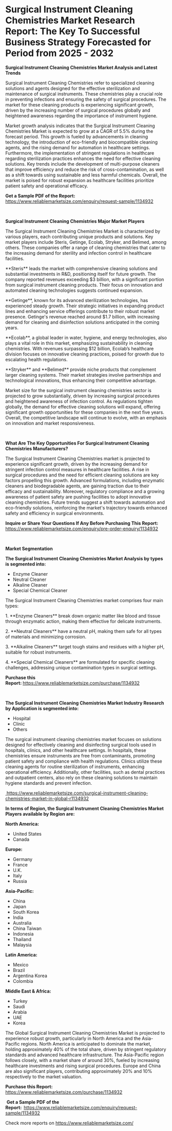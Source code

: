 <p><h1>Surgical Instrument Cleaning Chemistries Market Research Report: The Key To Successful Business Strategy Forecasted for Period from 2025 - 2032</h1></p><p><strong>Surgical Instrument Cleaning Chemistries Market Analysis and Latest Trends</strong></p>
<p><p>Surgical Instrument Cleaning Chemistries refer to specialized cleaning solutions and agents designed for the effective sterilization and maintenance of surgical instruments. These chemistries play a crucial role in preventing infections and ensuring the safety of surgical procedures. The market for these cleaning products is experiencing significant growth, driven by the increasing number of surgical procedures globally and heightened awareness regarding the importance of instrument hygiene.</p><p>Market growth analysis indicates that the Surgical Instrument Cleaning Chemistries Market is expected to grow at a CAGR of 5.5% during the forecast period. This growth is fueled by advancements in cleaning technology, the introduction of eco-friendly and biocompatible cleaning agents, and the rising demand for automation in healthcare settings. Furthermore, the implementation of stringent regulations in healthcare regarding sterilization practices enhances the need for effective cleaning solutions. Key trends include the development of multi-purpose cleaners that improve efficiency and reduce the risk of cross-contamination, as well as a shift towards using sustainable and less harmful chemicals. Overall, the market is poised for robust expansion as healthcare facilities prioritize patient safety and operational efficacy.</p></p>
<p><strong>Get a Sample PDF of the Report:&nbsp;</strong> <a href="https://www.reliablemarketsize.com/enquiry/request-sample/1134932?utm_campaign=1911&utm_medium=2&utm_source=Github&utm_content=ia&utm_term=07022025&utm_id=surgical-instrument-cleaning-chemistries">https://www.reliablemarketsize.com/enquiry/request-sample/1134932</a></p>
<p>&nbsp;</p>
<p><strong>Surgical Instrument Cleaning Chemistries Major Market Players</strong></p>
<p><p>The Surgical Instrument Cleaning Chemistries Market is characterized by various players, each contributing unique products and solutions. Key market players include Steris, Getinge, Ecolab, Stryker, and Belimed, among others. These companies offer a range of cleaning chemistries that cater to the increasing demand for sterility and infection control in healthcare facilities.</p><p>**Steris** leads the market with comprehensive cleaning solutions and substantial investments in R&D, positioning itself for future growth. The company reported revenues exceeding $3 billion, with a significant portion from surgical instrument cleaning products. Their focus on innovation and automated cleaning technologies suggests continued expansion.</p><p>**Getinge**, known for its advanced sterilization technologies, has experienced steady growth. Their strategic initiatives in expanding product lines and enhancing service offerings contribute to their robust market presence. Getinge's revenue reached around $1.7 billion, with increasing demand for cleaning and disinfection solutions anticipated in the coming years.</p><p>**Ecolab**, a global leader in water, hygiene, and energy technologies, also plays a vital role in this market, emphasizing sustainability in cleaning chemistries. With revenues surpassing $12 billion, Ecolab’s healthcare division focuses on innovative cleaning practices, poised for growth due to escalating health regulations.</p><p>**Stryker** and **Belimed** provide niche products that complement larger cleaning systems. Their market strategies involve partnerships and technological innovations, thus enhancing their competitive advantage.</p><p>Market size for the surgical instrument cleaning chemistries sector is projected to grow substantially, driven by increasing surgical procedures and heightened awareness of infection control. As regulations tighten globally, the demand for effective cleaning solutions will expand, offering significant growth opportunities for these companies in the next five years. Overall, the competitive landscape will continue to evolve, with an emphasis on innovation and market responsiveness.</p></p>
<p>&nbsp;</p>
<p><strong>What Are The Key Opportunities For Surgical Instrument Cleaning Chemistries Manufacturers?</strong></p>
<p><p>The Surgical Instrument Cleaning Chemistries market is projected to experience significant growth, driven by the increasing demand for stringent infection control measures in healthcare facilities. A rise in surgical procedures and the need for efficient cleaning solutions are key factors propelling this growth. Advanced formulations, including enzymatic cleaners and biodegradable agents, are gaining traction due to their efficacy and sustainability. Moreover, regulatory compliance and a growing awareness of patient safety are pushing facilities to adopt innovative cleaning chemistries. Future trends suggest a shift towards automation and eco-friendly solutions, reinforcing the market's trajectory towards enhanced safety and efficiency in surgical environments.</p></p>
<p><strong>Inquire or Share Your Questions If Any Before Purchasing This Report:</strong> <a href="https://www.reliablemarketsize.com/enquiry/pre-order-enquiry/1134932?utm_campaign=1911&utm_medium=2&utm_source=Github&utm_content=ia&utm_term=07022025&utm_id=surgical-instrument-cleaning-chemistries">https://www.reliablemarketsize.com/enquiry/pre-order-enquiry/1134932</a></p>
<p>&nbsp;</p>
<p><strong>Market Segmentation</strong></p>
<p><strong>The Surgical Instrument Cleaning Chemistries Market Analysis by types is segmented into:</strong></p>
<p><ul><li>Enzyme Cleaner</li><li>Neutral Cleaner</li><li>Alkaline Cleaner</li><li>Special Chemical Cleaner</li></ul></p>
<p><p>The Surgical Instrument Cleaning Chemistries market comprises four main types: </p><p>1. **Enzyme Cleaners** break down organic matter like blood and tissue through enzymatic action, making them effective for delicate instruments.</p><p>2. **Neutral Cleaners** have a neutral pH, making them safe for all types of materials and minimizing corrosion.</p><p>3. **Alkaline Cleaners** target tough stains and residues with a higher pH, suitable for robust instruments.</p><p>4. **Special Chemical Cleaners** are formulated for specific cleaning challenges, addressing unique contamination types in surgical settings.</p></p>
<p><strong>Purchase this Report:&nbsp;</strong><a href="https://www.reliablemarketsize.com/purchase/1134932?utm_campaign=1911&utm_medium=2&utm_source=Github&utm_content=ia&utm_term=07022025&utm_id=surgical-instrument-cleaning-chemistries">https://www.reliablemarketsize.com/purchase/1134932</a></p>
<p>&nbsp;</p>
<p><strong>The Surgical Instrument Cleaning Chemistries Market Industry Research by Application is segmented into:</strong></p>
<p><ul><li>Hospital</li><li>Clinic</li><li>Others</li></ul></p>
<p><p>The surgical instrument cleaning chemistries market focuses on solutions designed for effectively cleaning and disinfecting surgical tools used in hospitals, clinics, and other healthcare settings. In hospitals, these chemistries ensure instruments are free from contaminants, promoting patient safety and compliance with health regulations. Clinics utilize these cleaning agents for routine sterilization of instruments, enhancing operational efficiency. Additionally, other facilities, such as dental practices and outpatient centers, also rely on these cleaning solutions to maintain hygiene standards and prevent infection.</p></p>
<p><a href="https://www.reliablemarketsize.com/surgical-instrument-cleaning-chemistries-market-in-global-r1134932?utm_campaign=1911&utm_medium=2&utm_source=Github&utm_content=ia&utm_term=07022025&utm_id=surgical-instrument-cleaning-chemistries">&nbsp;https://www.reliablemarketsize.com/surgical-instrument-cleaning-chemistries-market-in-global-r1134932</a></p>
<p><strong>In terms of Region, the Surgical Instrument Cleaning Chemistries Market Players available by Region are:</strong></p>
<p>
    <p> <strong> North America: </strong>
        <ul>
            <li>United States</li>
            <li>Canada</li>
        </ul>
        </p> 
    <p> <strong> Europe: </strong>
        <ul>
            <li>Germany</li>
            <li>France</li>
            <li>U.K.</li>
            <li>Italy</li>
            <li>Russia</li>
        </ul>
        </p> 
    <p> <strong> Asia-Pacific: </strong>
        <ul>
            <li>China</li>
            <li>Japan</li>
            <li>South Korea</li>
            <li>India</li>
            <li>Australia</li>
            <li>China Taiwan</li>
            <li>Indonesia</li>
            <li>Thailand</li>
            <li>Malaysia</li>
        </ul>
        </p> 
    <p> <strong> Latin America: </strong>
        <ul>
            <li>Mexico</li>
            <li>Brazil</li>
            <li>Argentina Korea</li>
            <li>Colombia</li>
        </ul>
        </p> 
    <p> <strong> Middle East & Africa: </strong>
        <ul>
            <li>Turkey</li>
            <li>Saudi</li>
            <li>Arabia</li>
            <li>UAE</li>
            <li>Korea</li>
        </ul>
    </p>
    </p>
<p><p>The Global Surgical Instrument Cleaning Chemistries Market is projected to experience robust growth, particularly in North America and the Asia-Pacific regions. North America is anticipated to dominate the market, holding approximately 40% of the total share, driven by stringent regulatory standards and advanced healthcare infrastructure. The Asia-Pacific region follows closely, with a market share of around 30%, fueled by increasing healthcare investments and rising surgical procedures. Europe and China are also significant players, contributing approximately 20% and 10% respectively to the market valuation.</p></p>
<p><strong>Purchase this Report: </strong><a href="https://www.reliablemarketsize.com/purchase/1134932?utm_campaign=1911&utm_medium=2&utm_source=Github&utm_content=ia&utm_term=07022025&utm_id=surgical-instrument-cleaning-chemistries">https://www.reliablemarketsize.com/purchase/1134932</a></p>
<p>&nbsp;<strong>Get a Sample PDF of the Report:&nbsp;&nbsp;</strong><a href="https://www.reliablemarketsize.com/enquiry/request-sample/1134932?utm_campaign=1911&utm_medium=2&utm_source=Github&utm_content=ia&utm_term=07022025&utm_id=surgical-instrument-cleaning-chemistries">https://www.reliablemarketsize.com/enquiry/request-sample/1134932</a></p>
<p><strong></strong></p>
<p>Check more reports on <a href="https://www.reliablemarketsize.com/?utm_campaign=1911&utm_medium=2&utm_source=Github&utm_content=ia&utm_term=07022025&utm_id=surgical-instrument-cleaning-chemistries">https://www.reliablemarketsize.com/</a></p>
